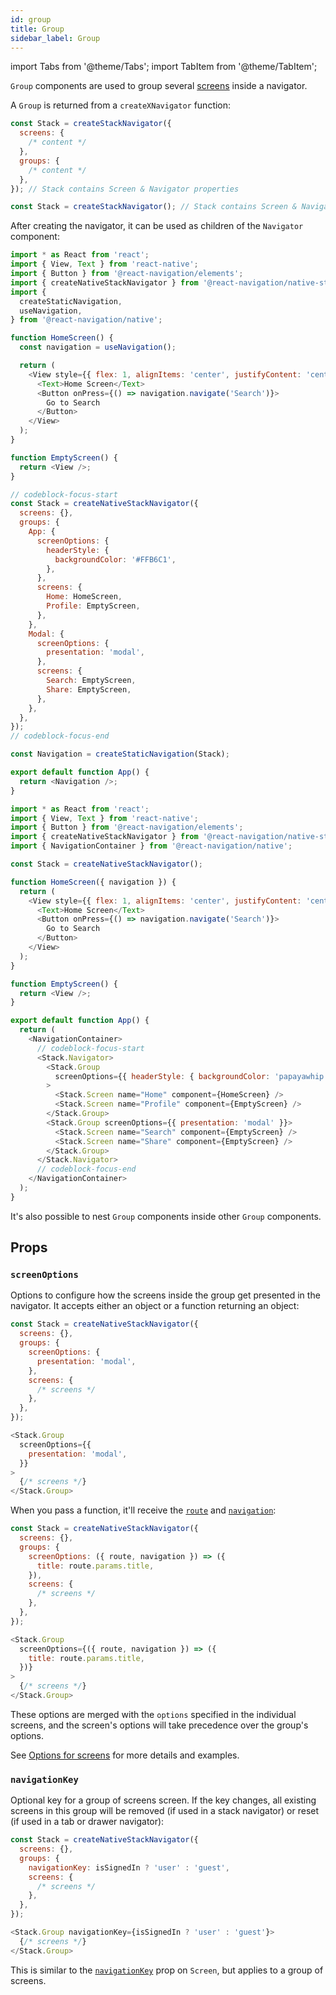 ```yaml
---
id: group
title: Group
sidebar_label: Group
---
```


import Tabs from '@theme/Tabs';
import TabItem from '@theme/TabItem';

`Group` components are used to group several [screens](screen.md) inside a navigator.

A `Group` is returned from a `createXNavigator` function:

<Tabs groupId="config" queryString="config">
<TabItem value="static" label="Static" default>

```js
const Stack = createStackNavigator({
  screens: {
    /* content */
  },
  groups: {
    /* content */
  },
}); // Stack contains Screen & Navigator properties
```

</TabItem>
<TabItem value="dynamic" label="Dynamic" default>

```js
const Stack = createStackNavigator(); // Stack contains Screen & Navigator properties
```

</TabItem>
</Tabs>

After creating the navigator, it can be used as children of the `Navigator` component:

<Tabs groupId="config" queryString="config">
<TabItem value="static" label="Static" default>

```js name="Stack groups" snack version=7 dependencies=@react-navigation/elements
import * as React from 'react';
import { View, Text } from 'react-native';
import { Button } from '@react-navigation/elements';
import { createNativeStackNavigator } from '@react-navigation/native-stack';
import {
  createStaticNavigation,
  useNavigation,
} from '@react-navigation/native';

function HomeScreen() {
  const navigation = useNavigation();

  return (
    <View style={{ flex: 1, alignItems: 'center', justifyContent: 'center' }}>
      <Text>Home Screen</Text>
      <Button onPress={() => navigation.navigate('Search')}>
        Go to Search
      </Button>
    </View>
  );
}

function EmptyScreen() {
  return <View />;
}

// codeblock-focus-start
const Stack = createNativeStackNavigator({
  screens: {},
  groups: {
    App: {
      screenOptions: {
        headerStyle: {
          backgroundColor: '#FFB6C1',
        },
      },
      screens: {
        Home: HomeScreen,
        Profile: EmptyScreen,
      },
    },
    Modal: {
      screenOptions: {
        presentation: 'modal',
      },
      screens: {
        Search: EmptyScreen,
        Share: EmptyScreen,
      },
    },
  },
});
// codeblock-focus-end

const Navigation = createStaticNavigation(Stack);

export default function App() {
  return <Navigation />;
}
```

</TabItem>
<TabItem value="dynamic" label="Dynamic" default>

```js name="Stack groups" snack version=7 dependencies=@react-navigation/elements
import * as React from 'react';
import { View, Text } from 'react-native';
import { Button } from '@react-navigation/elements';
import { createNativeStackNavigator } from '@react-navigation/native-stack';
import { NavigationContainer } from '@react-navigation/native';

const Stack = createNativeStackNavigator();

function HomeScreen({ navigation }) {
  return (
    <View style={{ flex: 1, alignItems: 'center', justifyContent: 'center' }}>
      <Text>Home Screen</Text>
      <Button onPress={() => navigation.navigate('Search')}>
        Go to Search
      </Button>
    </View>
  );
}

function EmptyScreen() {
  return <View />;
}

export default function App() {
  return (
    <NavigationContainer>
      // codeblock-focus-start
      <Stack.Navigator>
        <Stack.Group
          screenOptions={{ headerStyle: { backgroundColor: 'papayawhip' } }}
        >
          <Stack.Screen name="Home" component={HomeScreen} />
          <Stack.Screen name="Profile" component={EmptyScreen} />
        </Stack.Group>
        <Stack.Group screenOptions={{ presentation: 'modal' }}>
          <Stack.Screen name="Search" component={EmptyScreen} />
          <Stack.Screen name="Share" component={EmptyScreen} />
        </Stack.Group>
      </Stack.Navigator>
      // codeblock-focus-end
    </NavigationContainer>
  );
}
```

</TabItem>
</Tabs>

It's also possible to nest `Group` components inside other `Group` components.

## Props

### `screenOptions`

Options to configure how the screens inside the group get presented in the navigator. It accepts either an object or a function returning an object:

<Tabs groupId="config" queryString="config">
<TabItem value="static" label="Static" default>

```js
const Stack = createNativeStackNavigator({
  screens: {},
  groups: {
    screenOptions: {
      presentation: 'modal',
    },
    screens: {
      /* screens */
    },
  },
});
```

</TabItem>
<TabItem value="dynamic" label="Dynamic" default>

```js
<Stack.Group
  screenOptions={{
    presentation: 'modal',
  }}
>
  {/* screens */}
</Stack.Group>
```

</TabItem>
</Tabs>

When you pass a function, it'll receive the [`route`](route-object.md) and [`navigation`](navigation-object.md):

<Tabs groupId="config" queryString="config">
<TabItem value="static" label="Static" default>

```js
const Stack = createNativeStackNavigator({
  screens: {},
  groups: {
    screenOptions: ({ route, navigation }) => ({
      title: route.params.title,
    }),
    screens: {
      /* screens */
    },
  },
});
```

</TabItem>
<TabItem value="dynamic" label="Dynamic" default>

```js
<Stack.Group
  screenOptions={({ route, navigation }) => ({
    title: route.params.title,
  })}
>
  {/* screens */}
</Stack.Group>
```

</TabItem>
</Tabs>

These options are merged with the `options` specified in the individual screens, and the screen's options will take precedence over the group's options.

See [Options for screens](screen-options.md) for more details and examples.

### `navigationKey`

Optional key for a group of screens screen. If the key changes, all existing screens in this group will be removed (if used in a stack navigator) or reset (if used in a tab or drawer navigator):
<Tabs groupId="config" queryString="config">
<TabItem value="static" label="Static" default>

```js
const Stack = createNativeStackNavigator({
  screens: {},
  groups: {
    navigationKey: isSignedIn ? 'user' : 'guest',
    screens: {
      /* screens */
    },
  },
});
```

</TabItem>
<TabItem value="dynamic" label="Dynamic" default>

```js
<Stack.Group navigationKey={isSignedIn ? 'user' : 'guest'}>
  {/* screens */}
</Stack.Group>
```

</TabItem>
</Tabs>

This is similar to the [`navigationKey`](screen.md#navigationkey) prop on `Screen`, but applies to a group of screens.
